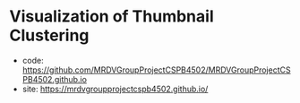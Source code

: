 # Visualization of Thumbnail Clustering

- code: https://github.com/MRDVGroupProjectCSPB4502/MRDVGroupProjectCSPB4502.github.io
- site: https://mrdvgroupprojectcspb4502.github.io/
